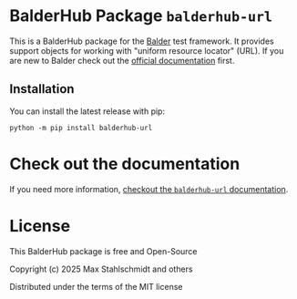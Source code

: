 # BalderHub Package `balderhub-url`

This is a BalderHub package for the [Balder](https://docs.balder.dev) test framework. It provides support objects for 
working with "uniform resource locator" (URL). If you are new to Balder check out the
[official documentation](https://docs.balder.dev) first.

## Installation

You can install the latest release with pip:

```
python -m pip install balderhub-url
```

# Check out the documentation

If you need more information, 
[checkout the ``balderhub-url`` documentation](https://hub.balder.dev/projects/url).


# License

This BalderHub package is free and Open-Source

Copyright (c) 2025 Max Stahlschmidt and others

Distributed under the terms of the MIT license